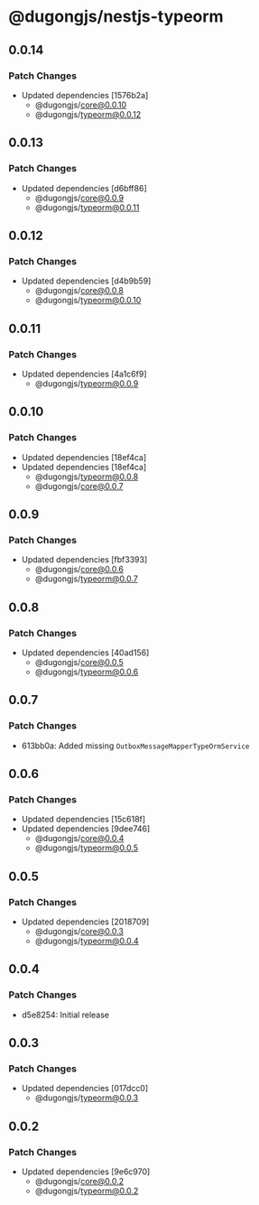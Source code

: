 # @dugongjs/nestjs-typeorm

## 0.0.14

### Patch Changes

- Updated dependencies [1576b2a]
    - @dugongjs/core@0.0.10
    - @dugongjs/typeorm@0.0.12

## 0.0.13

### Patch Changes

- Updated dependencies [d6bff86]
    - @dugongjs/core@0.0.9
    - @dugongjs/typeorm@0.0.11

## 0.0.12

### Patch Changes

- Updated dependencies [d4b9b59]
    - @dugongjs/core@0.0.8
    - @dugongjs/typeorm@0.0.10

## 0.0.11

### Patch Changes

- Updated dependencies [4a1c6f9]
    - @dugongjs/typeorm@0.0.9

## 0.0.10

### Patch Changes

- Updated dependencies [18ef4ca]
- Updated dependencies [18ef4ca]
    - @dugongjs/typeorm@0.0.8
    - @dugongjs/core@0.0.7

## 0.0.9

### Patch Changes

- Updated dependencies [fbf3393]
    - @dugongjs/core@0.0.6
    - @dugongjs/typeorm@0.0.7

## 0.0.8

### Patch Changes

- Updated dependencies [40ad156]
    - @dugongjs/core@0.0.5
    - @dugongjs/typeorm@0.0.6

## 0.0.7

### Patch Changes

- 613bb0a: Added missing `OutboxMessageMapperTypeOrmService`

## 0.0.6

### Patch Changes

- Updated dependencies [15c618f]
- Updated dependencies [9dee746]
    - @dugongjs/core@0.0.4
    - @dugongjs/typeorm@0.0.5

## 0.0.5

### Patch Changes

- Updated dependencies [2018709]
    - @dugongjs/core@0.0.3
    - @dugongjs/typeorm@0.0.4

## 0.0.4

### Patch Changes

- d5e8254: Initial release

## 0.0.3

### Patch Changes

- Updated dependencies [017dcc0]
    - @dugongjs/typeorm@0.0.3

## 0.0.2

### Patch Changes

- Updated dependencies [9e6c970]
    - @dugongjs/core@0.0.2
    - @dugongjs/typeorm@0.0.2

